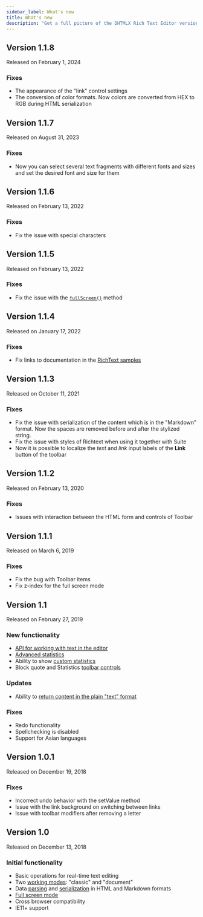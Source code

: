 ```yaml
---
sidebar_label: What's new
title: What's new
description: "Get a full picture of the DHTMLX Rich Text Editor versioning: its updates and patch versions, providing the information on implemented functionalities, improvements, and bug fixes."
---
```


Version 1.1.8 
--------------

Released on February 1, 2024

### Fixes

- The appearance of the "link" control settings
- The conversion of color formats. Now colors are converted from HEX to RGB during HTML serialization

Version 1.1.7 
--------------

Released on August 31, 2023

### Fixes

- Now you can select several text fragments with different fonts and sizes and set the desired font and size for them

Version 1.1.6
--------------

Released on February 13, 2022

### Fixes

- Fix the issue with special characters

Version 1.1.5
--------------

Released on February 13, 2022

### Fixes

- Fix the issue with the [`fullScreen()`](api/methods.md#fullscreen) method

Version 1.1.4
--------------

Released on January 17, 2022

### Fixes

- Fix links to documentation in the [RichText samples](https://snippet.dhtmlx.com/pdh5buvg?tag=richtext)

Version 1.1.3
--------------

Released on October 11, 2021

### Fixes

- Fix the issue with serialization of the content which is in the "Markdown" format. Now the spaces are removed before and after the stylized string.
- Fix the issue with styles of Richtext when using it together with Suite
- Now it is possible to localize the *text* and *link* input labels of the **Link** button of the toolbar


Version 1.1.2
---------------

Released on February 13, 2020

### Fixes

- Issues with interaction between the HTML form and controls of Toolbar

Version 1.1.1
---------------

Released on March 6, 2019

### Fixes

- Fix the bug with Toolbar items
- Fix z-index for the full screen mode 


Version 1.1
-------------

Released on February 27, 2019

### New functionality

- [API for working with text in the editor](guides/working_with_richtext.md#editor-api) 
- [Advanced statistics](guides/working_with_richtext.md#statistics)
- Ability to show [custom statistics](guides/working_with_richtext.md#custom-statistics)
- Block quote and Statistics [toolbar controls](guides/configuration.md#toolbar) 

### Updates

- Ability to [return content in the plain "text" format](api/methods.md#getvalue) 

### Fixes

- Redo functionality
- Spellchecking is disabled
- Support for Asian languages

Version 1.0.1 
----------------

Released on December 19, 2018

### Fixes

- Incorrect undo behavior with the setValue method
- Issue with the link background on switching between links 
- Issue with toolbar modifiers after removing a letter


Version 1.0 
----------------

Released on December 13, 2018

### Initial functionality

- Basic operations for real-time text editing 
- Two [working modes](guides/configuration.md#working-modes): "classic" and "document"
- Data [parsing](guides/loading_data.md) and [serialization](guides/working_with_richtext.md#getting-content-from-editor) in HTML and Markdown formats
- [Full screen mode](guides/working_with_richtext.md#full-screen-mode)
- Cross browser compatibility
- IE11+ support

